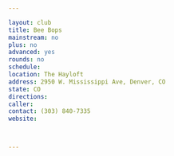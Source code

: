 ```yaml
---

layout: club
title: Bee Bops
mainstream: no
plus: no
advanced: yes
rounds: no
schedule: 
location: The Hayloft
address: 2950 W. Mississippi Ave, Denver, CO
state: CO
directions: 
caller: 
contact: (303) 840-7335
website: 



---
```


